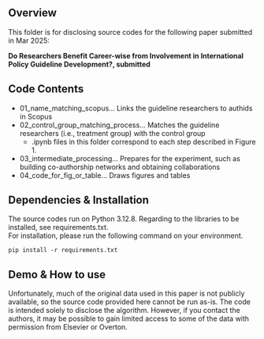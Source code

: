 ## Overview
This folder is for disclosing source codes for the following paper submitted in Mar 2025:

**Do Researchers Benefit Career-wise from Involvement in International Policy Guideline Development?, submitted**

## Code Contents
* 01_name_matching_scopus... Links the guideline researchers to authids in Scopus
* 02_control_group_matching_process... Matches the guideline researchers (i.e., treatment group) with the  control group
  * .ipynb files in this folder correspond to each step described in Figure 1. 
* 03_intermediate_processing... Prepares for the experiment, such as building co-authorship networks and obtaining collaborations
* 04_code_for_fig_or_table... Draws figures and tables

## Dependencies & Installation
The source codes run on Python 3.12.8. Regarding to the libraries to be installed, see requirements.txt.\
For installation, please run the following command on your environment. 

```
pip install -r requirements.txt
```

## Demo & How to use
Unfortunately, much of the original data used in this paper is not publicly available, so the source code provided here cannot be run as-is. The code is intended solely to disclose the algorithm.
However, if you contact the authors, it may be possible to gain limited access to some of the data with permission from Elsevier or Overton.